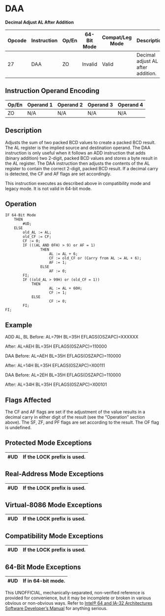 # DAA

**Decimal Adjust AL After Addition**

| Opcode | Instruction | Op/En | 64-Bit Mode | Compat/Leg Mode | Description                       |
| ------ | ----------- | ----- | ----------- | --------------- | --------------------------------- |
| 27     | DAA         | ZO    | Invalid     | Valid           | Decimal adjust AL after addition. |

## Instruction Operand Encoding

| Op/En | Operand 1 | Operand 2 | Operand 3 | Operand 4 |
| ----- | --------- | --------- | --------- | --------- |
| ZO    | N/A       | N/A       | N/A       | N/A       |

## Description

Adjusts the sum of two packed BCD values to create a packed BCD result. The AL register is the implied source and destination operand. The DAA instruction is only useful when it follows an ADD instruction that adds (binary addition) two 2-digit, packed BCD values and stores a byte result in the AL register. The DAA instruction then adjusts the contents of the AL register to contain the correct 2-digit, packed BCD result. If a decimal carry is detected, the CF and AF flags are set accordingly.

This instruction executes as described above in compatibility mode and legacy mode. It is not valid in 64-bit mode.

## Operation

```
IF 64-Bit Mode
    THEN
        #​​​UD;
    ELSE
        old_AL := AL;
        old_CF := CF;
        CF := 0;
        IF (((AL AND 0FH) > 9) or AF = 1)
                THEN
                    AL := AL + 6;
                    CF := old_CF or (Carry from AL := AL + 6);
                    AF := 1;
                ELSE
                    AF := 0;
        FI;
        IF ((old_AL > 99H) or (old_CF = 1))
            THEN
                    AL := AL + 60H;
                    CF := 1;
            ELSE
                    CF := 0;
        FI;
FI;

```

## Example

ADD AL, BL Before: AL=79H BL=35H EFLAGS(OSZAPC)=XXXXXX

After: AL=AEH BL=35H EFLAGS(0SZAPC)=110000

DAA Before: AL=AEH BL=35H EFLAGS(OSZAPC)=110000

After: AL=14H BL=35H EFLAGS(0SZAPC)=X00111

DAA Before: AL=2EH BL=35H EFLAGS(OSZAPC)=110000

After: AL=34H BL=35H EFLAGS(0SZAPC)=X00101

## Flags Affected

The CF and AF flags are set if the adjustment of the value results in a decimal carry in either digit of the result (see the “Operation” section above). The SF, ZF, and PF flags are set according to the result. The OF flag is undefined.

## Protected Mode Exceptions

| #​​​UD | If the LOCK prefix is used. |
| ------ | --------------------------- |

## Real-Address Mode Exceptions

| #​​​UD | If the LOCK prefix is used. |
| ------ | --------------------------- |

## Virtual-8086 Mode Exceptions

| #​​​UD | If the LOCK prefix is used. |
| ------ | --------------------------- |

## Compatibility Mode Exceptions

| #​​​UD | If the LOCK prefix is used. |
| ------ | --------------------------- |

## 64-Bit Mode Exceptions

| #​​​UD | If in 64-bit mode. |
| ------ | ------------------ |

This UNOFFICIAL, mechanically-separated, non-verified reference is provided for convenience, but it may be
incomplete or broken in various obvious or non-obvious
ways. Refer to [Intel® 64 and IA-32 Architectures Software Developer’s Manual](https://software.intel.com/en-us/download/intel-64-and-ia-32-architectures-sdm-combined-volumes-1-2a-2b-2c-2d-3a-3b-3c-3d-and-4) for anything serious.
